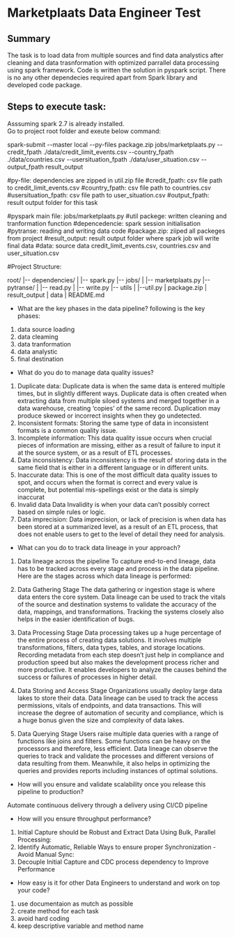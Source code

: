 # Marketplaats Data Engineer Test

## Summary

The task is to load data from multiple sources and find data analystics  after cleaning and data trasnformation with optimized parrallel data processing using spark framework. 
Code is written the solution in pyspark script. There is no any other dependecies required apart from Spark library and developed code package.

 
## Steps to execute task:

Asssuming spark 2.7 is already installed.  
Go to project root folder and exeute below command:

spark-submit --master local --py-files package.zip jobs/marketplaats.py --credit_fpath ./data/credit_limit_events.csv --country_fpath ./data/countries.csv --usersituation_fpath ./data/user_situation.csv --output_fpath result_output

#py-file: 
dependencies are zipped in util.zip file 
#credit_fpath:
csv file path to credit_limit_events.csv
#country_fpath:
csv file path to countries.csv
#usersituation_fpath:
csv file path to user_situation.csv
#output_fpath:
result output folder for this task

#pyspark main file:
jobs/marketplaats.py
#util packege:
written cleaning and tranformation function
#depencedencie:
spark session initialisation
#pytranse:
reading and writing data code
#package.zip:
ziiped all packeges from project
#result_output:
result output folder where spark job will write final data
#data: 
source data credit_limit_events.csv, countries.csv and user_situation.csv

#Project Structure:

root/
 |-- dependencies/
 |   |-- spark.py
 |-- jobs/
 |   |-- marketplaats.py
 |-- pytranse/
 |   |-- read.py
 |   |-- write.py
 |-- utils
 |   |--util.py
 |   package.zip
 |   result_output
 |   data
 |   README.md

* What are the key phases in the data pipeline?
following is the key phases:
1. data source loading
2. data cleaming
3. data tranformation
4. data analystic
5. final destination
* What do you do to manage data quality issues?
1. Duplicate data:
Duplicate data is when the same data is entered multiple times, but in slightly different ways. Duplicate data is often created when extracting data from multiple siloed systems and merged together in a data warehouse, creating ‘copies’ of the same record. Duplication may produce skewed or incorrect insights when they go undetected.
2. Inconsistent formats:
Storing the same type of data in inconsistent formats is a common quality issue.
3. Incomplete information:
This data quality issue occurs when crucial pieces of information are missing, either as a result of failure to input it at the source system, or as a result of ETL processes.
4. Data inconsistency:
Data inconsistency is the result of storing data in the same field that is either in a different language or in different units.
5. Inaccurate data:
This is one of the most difficult data quality issues to spot, and occurs when the format is correct and every value is complete, but potential mis-spellings exist or the data is simply inaccurat
6. Invalid data
Data Invalidity is when your data can’t possibly correct based on simple rules or logic.
7. Data imprecision:
Data imprecision, or lack of precision is when data has been stored at a summarized level, as a result of an ETL process, that does not enable users to get to the level of detail they need for analysis.

* What can you do to track data lineage in your approach?

1. Data lineage across the pipeline
To capture end-to-end lineage, data has to be tracked across every stage and process in the data pipeline. Here are the stages across which data lineage is performed:

2. Data Gathering Stage
The data gathering or ingestion stage is where data enters the core system. Data lineage can be used to track the vitals of the source and destination systems to validate the accuracy of the data, mappings, and transformations. Tracking the systems closely also helps in the easier identification of bugs.

3. Data Processing Stage
Data processing takes up a huge percentage of the entire process of creating data solutions. It involves multiple transformations, filters, data types, tables, and storage locations. Recording metadata from each step doesn’t just help in compliance and production speed but also makes the development process richer and more productive. It enables developers to analyze the causes behind the success or failures of processes in higher detail.

4. Data Storing and Access Stage
Organizations usually deploy large data lakes to store their data. Data lineage can be used to track the access permissions, vitals of endpoints, and data transactions. This will increase the degree of automation of security and compliance, which is a huge bonus given the size and complexity of data lakes.

5. Data Querying Stage
Users raise multiple data queries with a range of functions like joins and filters. Some functions can be heavy on the processors and therefore, less efficient. Data lineage can observe the queries to track and validate the processes and different versions of data resulting from them. Meanwhile, it also helps in optimizing the queries and provides reports including instances of optimal solutions. 

* How will you ensure and validate scalability once you release this pipeline to production?

Automate continuous delivery through a delivery using CI/CD pipeline

* How will you ensure throughput performance?
1. Initial Capture should be Robust and Extract Data Using Bulk, Parallel Processing:
2. Identify Automatic, Reliable Ways to ensure proper Synchronization - Avoid Manual Sync:
3. Decouple Initial Capture and CDC process dependency to Improve Performance

* How easy is it for other Data Engineers to understand and work on top your code?
1. use documentaion as mutch as possible
2. create method for each task
3. avoid hard coding
4. keep descriptive variable and method name